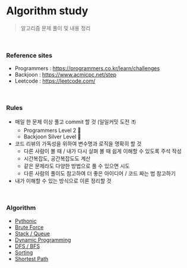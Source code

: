 # Algorithm study

> 알고리즘 문제 풀이 및 내용 정리

<br>

### Reference sites

- Programmers : https://programmers.co.kr/learn/challenges
- Backjoon : https://www.acmicpc.net/step 
- Leetcode : https://leetcode.com/

<br>

### Rules

- 매일 한 문제 이상 풀고 commit 할 것 (일일커밋 도전 ❕❗)
  - Programmers Level 2 🔺
  - Backjoon Silver Level  🔺
- 코드 리뷰의 가독성을 위하여 변수명과 로직을 명확히 할 것
  - 다른 사람이 볼 때 / 내가 다시 살펴 볼 때 쉽게 이해할 수 있도록 주석 작성
  - 시간복잡도, 공간복잡도도 계산
  - 같은 문제라도 다양한 방법으로 풀 수 있으면 시도
  - 다른 사람의 풀이도 참고하여 더 좋은 아이디어 / 코드 짜는 법 참고하기
- 내가 이해할 수 있는 방식으로 이론 정리할 것

<br>

### Algorithm

- [Pythonic](https://github.com/cgvvxx/algorithm_study/blob/master/docs/Pythonic.md)
- [Brute Force](https://github.com/cgvvxx/algorithm_study/blob/master/docs/Brute_Force.md)
- [Stack / Queue](https://github.com/cgvvxx/algorithm_study/blob/master/docs/Stack%26Queue.md)
- [Dynamic Programming](https://github.com/cgvvxx/algorithm_study/blob/master/docs/DP.md)
- [DFS / BFS](https://github.com/cgvvxx/algorithm_study/blob/master/docs/DFS%26BFS.md)
- [Sorting](https://github.com/cgvvxx/algorithm_study/blob/master/docs/Sorting.md)
- [Shortest Path](https://github.com/cgvvxx/algorithm_study/blob/master/docs/Shortest_Path.md)
